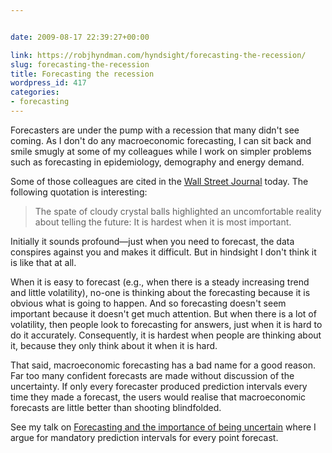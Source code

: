 ```yaml
---


date: 2009-08-17 22:39:27+00:00

link: https://robjhyndman.com/hyndsight/forecasting-the-recession/
slug: forecasting-the-recession
title: Forecasting the recession
wordpress_id: 417
categories:
- forecasting
---
```


Forecasters are under the pump with a recession that many didn't see coming. As I don't do any macroeconomic forecasting, I can sit back and smile smugly at some of my colleagues while I work on simpler problems such as forecasting in epidemiology, demography and energy demand.  
  
Some of those colleagues are cited in the [Wall Street Journal](http://online.wsj.com/article/SB125003168097424007.html) today. The following quotation is interesting:  


>The spate of cloudy crystal balls highlighted an uncomfortable reality about telling the future: It is hardest when it is most important.

  
Initially it sounds profound—just when you need to forecast, the data conspires against you and makes it difficult. But in hindsight I don't think it is like that at all.   
  
When it is easy to forecast (e.g., when there is a steady increasing trend and little volatility), no-one is thinking about the forecasting because it is obvious what is going to happen. And so forecasting doesn't seem important because it doesn't get much attention. But when there is a lot of volatility, then people look to forecasting for answers, just when it is hard to do it accurately. Consequently, it is hardest when people are thinking about it, because they only think about it when it is hard.  
  
That said, macroeconomic forecasting has a bad name for a good reason. Far too many confident forecasts are made without discussion of the uncertainty. If only every forecaster produced prediction intervals every time they made a forecast, the users would realise that macroeconomic forecasts are little better than shooting blindfolded.   
  
See my talk on [Forecasting and the importance of being uncertain](/seminars/forecasting-and-the-importance-of-being-uncertain-2) where I argue for mandatory prediction intervals for every point forecast.  

